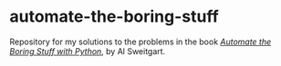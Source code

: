 # automate-the-boring-stuff
Repository for my solutions to the problems in the book [*Automate the Boring Stuff with Python*](https://automatetheboringstuff.com), by Al Sweitgart.
